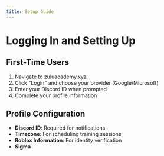 ```yaml
---
title: Setup Guide
---
```


# Logging In and Setting Up

## First-Time Users

1. Navigate to [zuluacademy.xyz](https://zuluacademy.xyz/)
2. Click "Login" and choose your provider (Google/Microsoft)
3. Enter your Discord ID when prompted
4. Complete your profile information

## Profile Configuration

- **Discord ID**: Required for notifications
- **Timezone**: For scheduling training sessions
- **Roblox Information**: For identity verification
- **Sigma**

<!-- ![Setup Process](/images/setup-process.png) -->

<!-- [Next: User Guide →](user-guide.md) -->

